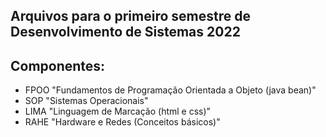 Arquivos para o primeiro semestre de Desenvolvimento de Sistemas 2022
--------------
Componentes:
--------------
- FPOO "Fundamentos de Programação Orientada a Objeto (java bean)"
- SOP "Sistemas Operacionais"
- LIMA "Linguagem de Marcação (html e css)"
- RAHE "Hardware e Redes (Conceitos básicos)"